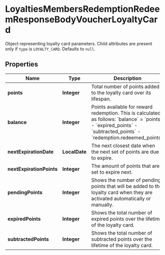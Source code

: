 

# LoyaltiesMembersRedemptionRedeemResponseBodyVoucherLoyaltyCard

Object representing loyalty card parameters. Child attributes are present only if `type` is `LOYALTY_CARD`. Defaults to `null`.

## Properties

| Name | Type | Description |
|------------ | ------------- | ------------- |
|**points** | **Integer** | Total number of points added to the loyalty card over its lifespan. |
|**balance** | **Integer** | Points available for reward redemption. This is calculated as follows: &#x60;balance&#x60; &#x3D; &#x60;points&#x60; - &#x60;expired_points&#x60; - &#x60;subtracted_points&#x60; - &#x60;redemption.redeemed_points&#x60;. |
|**nextExpirationDate** | **LocalDate** | The next closest date when the next set of points are due to expire. |
|**nextExpirationPoints** | **Integer** | The amount of points that are set to expire next. |
|**pendingPoints** | **Integer** | Shows the number of pending points that will be added to the loyalty card when they are activated automatically or manually. |
|**expiredPoints** | **Integer** | Shows the total number of expired points over the lifetime of the loyalty card. |
|**subtractedPoints** | **Integer** | Shows the total number of subtracted points over the lifetime of the loyalty card. |



